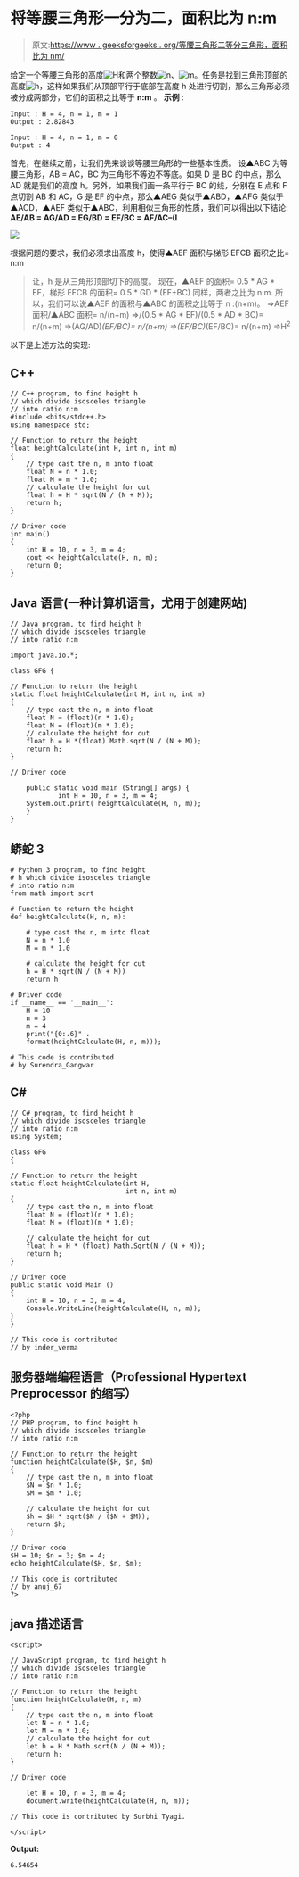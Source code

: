 # 将等腰三角形一分为二，面积比为 n:m

> 原文:[https://www . geeksforgeeks . org/等腰三角形二等分三角形，面积比为 nm/](https://www.geeksforgeeks.org/divide-an-isosceles-triangle-triangle-in-two-part-with-ratio-of-area-as-nm/)

给定一个等腰三角形的高度![H  ](img/9c878d603f0bbf7537d627861a5c1fe6.png "Rendered by QuickLaTeX.com")和两个整数![n  ](img/31d70d7c99878a33c601d487c9b6eb43.png "Rendered by QuickLaTeX.com")、![m  ](img/f6f741a04f72d354961833095c36b79f.png "Rendered by QuickLaTeX.com")。任务是找到三角形顶部的高度![h  ](img/177847159ef1719855ea79af3b2c5e5c.png "Rendered by QuickLaTeX.com")，这样如果我们从顶部平行于底部在高度 h 处进行切割，那么三角形必须被分成两部分，它们的面积之比等于 **n:m** 。
**示例** :

```
Input : H = 4, n = 1, m = 1
Output : 2.82843

Input : H = 4, n = 1, m = 0
Output : 4
```

首先，在继续之前，让我们先来谈谈等腰三角形的一些基本性质。
设▲ABC 为等腰三角形，AB = AC，BC 为三角形不等边不等底。如果 D 是 BC 的中点，那么 AD 就是我们的高度 h。另外，如果我们画一条平行于 BC 的线，分别在 E 点和 F 点切割 AB 和 AC，G 是 EF 的中点，那么▲AEG 类似于▲ABD，▲AFG 类似于▲ACD，▲AEF 类似于▲ABC，利用相似三角形的性质，我们可以得出以下结论:
**AE/AB = AG/AD = EG/BD = EF/BC = AF/AC–(I**

![](img/b29f3de309d0bbeba9c697abcf6e95bf.png)

根据问题的要求，我们必须求出高度 h，使得▲AEF 面积与梯形 EFCB 面积之比= n:m

> 让，h 是从三角形顶部切下的高度。
> 现在，▲AEF 的面积= 0.5 * AG * EF，梯形 EFCB 的面积= 0.5 * GD * (EF+BC)
> 同样，两者之比为 n:m.
> 所以，我们可以说▲AEF 的面积与▲ABC 的面积之比等于 n :(n+m)。
> =>AEF 面积/▲ABC 面积= n/(n+m)
> =>/(0.5 * AG * EF)/(0.5 * AD * BC)= n/(n+m)
> =>(AG/AD)*(EF/BC)= n/(n+m)
> =>(EF/BC)*(EF/BC)= n/(n+m)
> =>H<sup>2</sup>

以下是上述方法的实现:

## C++

```
// C++ program, to find height h
// which divide isosceles triangle
// into ratio n:m
#include <bits/stdc++.h>
using namespace std;

// Function to return the height
float heightCalculate(int H, int n, int m)
{
    // type cast the n, m into float
    float N = n * 1.0;
    float M = m * 1.0;
    // calculate the height for cut
    float h = H * sqrt(N / (N + M));
    return h;
}

// Driver code
int main()
{
    int H = 10, n = 3, m = 4;
    cout << heightCalculate(H, n, m);
    return 0;
}
```

## Java 语言(一种计算机语言，尤用于创建网站)

```
// Java program, to find height h
// which divide isosceles triangle
// into ratio n:m

import java.io.*;

class GFG {

// Function to return the height
static float heightCalculate(int H, int n, int m)
{
    // type cast the n, m into float
    float N = (float)(n * 1.0);
    float M = (float)(m * 1.0);
    // calculate the height for cut
    float h = H *(float) Math.sqrt(N / (N + M));
    return h;
}

// Driver code

    public static void main (String[] args) {
            int H = 10, n = 3, m = 4;
    System.out.print( heightCalculate(H, n, m));
    }
}
```

## 蟒蛇 3

```
# Python 3 program, to find height
# h which divide isosceles triangle
# into ratio n:m
from math import sqrt

# Function to return the height
def heightCalculate(H, n, m):

    # type cast the n, m into float
    N = n * 1.0
    M = m * 1.0

    # calculate the height for cut
    h = H * sqrt(N / (N + M))
    return h

# Driver code
if __name__ == '__main__':
    H = 10
    n = 3
    m = 4
    print("{0:.6}" .
    format(heightCalculate(H, n, m)));

# This code is contributed
# by Surendra_Gangwar
```

## C#

```
// C# program, to find height h
// which divide isosceles triangle
// into ratio n:m
using System;

class GFG
{

// Function to return the height
static float heightCalculate(int H,
                             int n, int m)
{
    // type cast the n, m into float
    float N = (float)(n * 1.0);
    float M = (float)(m * 1.0);

    // calculate the height for cut
    float h = H * (float) Math.Sqrt(N / (N + M));
    return h;
}

// Driver code
public static void Main ()
{
    int H = 10, n = 3, m = 4;
    Console.WriteLine(heightCalculate(H, n, m));
}
}

// This code is contributed
// by inder_verma
```

## 服务器端编程语言（Professional Hypertext Preprocessor 的缩写）

```
<?php
// PHP program, to find height h
// which divide isosceles triangle
// into ratio n:m

// Function to return the height
function heightCalculate($H, $n, $m)
{
    // type cast the n, m into float
    $N = $n * 1.0;
    $M = $m * 1.0;

    // calculate the height for cut
    $h = $H * sqrt($N / ($N + $M));
    return $h;
}

// Driver code
$H = 10; $n = 3; $m = 4;
echo heightCalculate($H, $n, $m);

// This code is contributed
// by anuj_67
?>
```

## java 描述语言

```
<script>

// JavaScript program, to find height h
// which divide isosceles triangle
// into ratio n:m

// Function to return the height
function heightCalculate(H, n, m)
{
    // type cast the n, m into float
    let N = n * 1.0;
    let M = m * 1.0;
    // calculate the height for cut
    let h = H * Math.sqrt(N / (N + M));
    return h;
}

// Driver code

    let H = 10, n = 3, m = 4;
    document.write(heightCalculate(H, n, m));

// This code is contributed by Surbhi Tyagi.

</script>
```

**Output:** 

```
6.54654
```